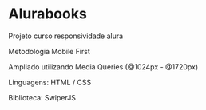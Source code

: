 # Alurabooks
Projeto curso responsividade alura

Metodologia Mobile First

Ampliado utilizando Media Queries (@1024px - @1720px)

Linguagens: HTML / CSS

Biblioteca: SwiperJS

